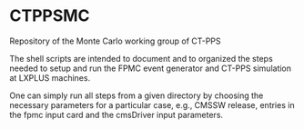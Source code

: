 # CTPPSMC
Repository of the Monte Carlo working group of CT-PPS

The shell scripts are intended to document and to organized the steps needed to setup and run the FPMC event generator and CT-PPS simulation at LXPLUS machines.

One can simply run all steps from a given directory by choosing the necessary parameters for a particular case, e.g., CMSSW release, entries in the fpmc input card and the cmsDriver input parameters.
